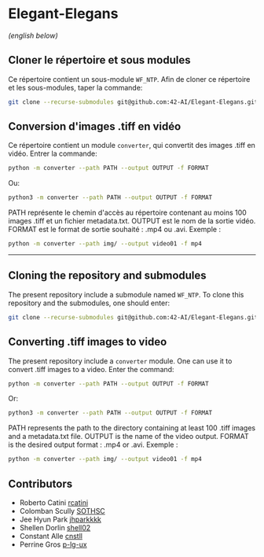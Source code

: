 # Elegant-Elegans

*(english below)*

## Cloner le répertoire et sous modules
Ce répertoire contient un sous-module `WF_NTP`. Afin de cloner ce répertoire et les sous-modules, taper la commande:
```bash
git clone --recurse-submodules git@github.com:42-AI/Elegant-Elegans.git
```

## Conversion d'images .tiff en vidéo
Ce répertoire contient un module `converter`, qui convertit des images .tiff en vidéo.
Entrer la commande: 
```bash
python -m converter --path PATH --output OUTPUT -f FORMAT
```
Ou:
```bash
python3 -m converter --path PATH --output OUTPUT -f FORMAT
```
PATH représente le chemin d'accès au répertoire contenant au moins 100 images .tiff et un fichier metadata.txt.
OUTPUT est le nom de la sortie vidéo.
FORMAT est le format de sortie souhaité : .mp4 ou .avi.
Exemple :
```bash
python -m converter --path img/ --output video01 -f mp4
```

---

## Cloning the repository and submodules
The present repository include a submodule named `WF_NTP`. To clone this repository and the submodules, one should enter:
```bash
git clone --recurse-submodules git@github.com:42-AI/Elegant-Elegans.git
```

## Converting .tiff images to video
The present repository include a `converter` module. One can use it to convert .tiff images to a video.
Enter the command:
```bash
python -m converter --path PATH --output OUTPUT -f FORMAT
```
Or:
```bash
python3 -m converter --path PATH --output OUTPUT -f FORMAT
```
PATH represents the path to the directory containing at least 100 .tiff images and a metadata.txt file.
OUTPUT is the name of the video output.
FORMAT is the desired output format : .mp4 or .avi.
Exemple :
```bash
python -m converter --path img/ --output video01 -f mp4
```


## Contributors
* Roberto Catini [rcatini](https://github.com/rcatini)
* Colomban Scully [SOTHSC](https://github.com/COTHSC)
* Jee Hyun Park [jhparkkkk](https://github.com/jhparkkkk)
* Shellen Dorlin [shell02](https://github.com/shell02)
* Constant Alle [cnstll](https://github.com/cnstll)
* Perrine Gros [p-lg-ux](https://github.com/p-lg-ux)
